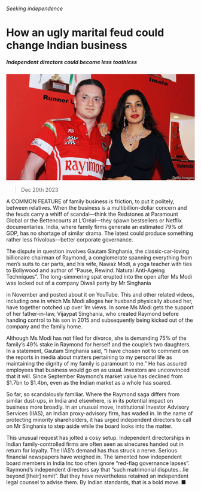 ###### Seeking independence

# How an ugly marital feud could change Indian business 

##### Independent directors could become less toothless 

![image](images/20231223_WBP002.jpg) 

> Dec 20th 2023 

A COMMON FEATURE of family business is friction, to put it politely, between relatives. When the business is a multibillion-dollar concern and the feuds carry a whiff of scandal—think the Redstones at Paramount Global or the Bettencourts at L’Oréal—they spawn bestsellers or Netflix documentaries. India, where family firms generate an estimated 79% of GDP, has no shortage of similar drama. The latest could produce something rather less frivolous—better corporate governance.

The dispute in question involves Gautam Singhania, the classic-car-loving billionaire chairman of Raymond, a conglomerate spanning everything from men’s suits to car parts, and his wife, Nawaz Modi, a yoga teacher with ties to Bollywood and author of “Pause, Rewind: Natural Anti-Ageing Techniques”. The long-simmering spat erupted into the open after Ms Modi was locked out of a company Diwali party by Mr Singhania 

in November and posted about it on YouTube. This and other related videos, including one in which Ms Modi alleges her husband physically abused her, have together notched up over 1m views. In some Ms Modi gets the support of her father-in-law, Vijaypat Singhania, who created Raymond before handing control to his son in 2015 and subsequently being kicked out of the company and the family home. 

Although Ms Modi has not filed for divorce, she is demanding 75% of the family’s 49% stake in Raymond for herself and the couple’s two daughters. In a statement, Gautam Singhania said, “I have chosen not to comment on the reports in media about matters pertaining to my personal life as maintaining the dignity of my family is paramount to me.” He has assured employees that business would go on as usual. Investors are unconvinced that it will. Since September Raymond’s market value has declined from $1.7bn to $1.4bn, even as the Indian market as a whole has soared. 

So far, so scandalously familiar. Where the Raymond saga differs from similar dust-ups, in India and elsewhere, is in its potential impact on business more broadly. In an unusual move, Institutional Investor Advisory Services (IIAS), an Indian proxy-advisory firm, has waded in. In the name of protecting minority shareholders, it has urged independent directors to call on Mr Singhania to step aside while the board looks into the matter.

This unusual request has jolted a cosy setup. Independent directorships in Indian family-controlled firms are often seen as sinecures handed out in return for loyalty. The IIAS’s demand has thus struck a nerve. Serious financial newspapers have weighed in. The  lamented how independent board members in India Inc too often ignore “red-flag governance lapses”. Raymond’s independent directors say that “such matrimonial disputes…lie beyond [their] remit”. But they have nevertheless retained an independent legal counsel to advise them. By Indian standards, that is a bold move. ■



